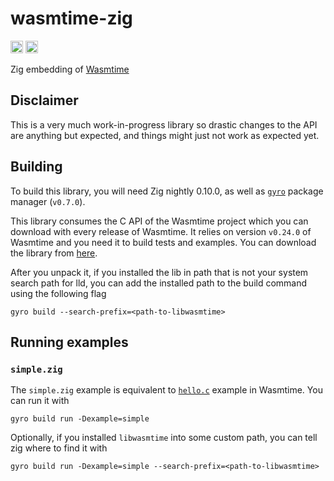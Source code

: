 # wasmtime-zig
[<img alt="github" src="https://img.shields.io/badge/github-zigwasm/wasmtime--zig-8da0cb?style=for-the-badge&labelColor=555555&logo=github" height="20">](https://github.com/kubkon/wasmtime-zig)
[<img alt="build status" src="https://img.shields.io/github/workflow/status/kubkon/wasmtime-zig/CI/master?style=for-the-badge" height="20">](https://github.com/kubkon/wasmtime-zig/actions?query=branch%3Amaster)

Zig embedding of [Wasmtime]

[Wasmtime]: https://github.com/bytecodealliance/wasmtime

## Disclaimer

This is a very much work-in-progress library so drastic changes to the API are anything
but expected, and things might just not work as expected yet.

## Building

To build this library, you will need Zig nightly 0.10.0, as well as [`gyro`] package manager (`v0.7.0`).

[`gyro`]: https://github.com/mattnite/gyro

This library consumes the C API of the Wasmtime project which you can download with every release of
Wasmtime. It relies on version `v0.24.0` of Wasmtime and you need it to build tests and examples.
You can download the library from [here].

After you unpack it, if you installed the lib in path that is not your system search path for lld,
you can add the installed path to the build command using the following flag

```
gyro build --search-prefix=<path-to-libwasmtime>
```

[here]: https://github.com/bytecodealliance/wasmtime/releases/tag/v0.24.0

## Running examples

### `simple.zig`

The `simple.zig` example is equivalent to [`hello.c`] example in Wasmtime. You can run it with

```
gyro build run -Dexample=simple
```

Optionally, if you installed `libwasmtime` into some custom path, you can tell zig where to find it
with

```
gyro build run -Dexample=simple --search-prefix=<path-to-libwasmtime>
```

[`hello.c`]: https://github.com/bytecodealliance/wasmtime/blob/master/examples/hello.c

